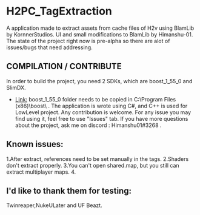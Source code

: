 # H2PC_TagExtraction
A application made to extract assets from cache files of H2v using BlamLib by KornnerStudios.
UI and small modifications to BlamLib by Himanshu-01.
The state of the project right now is pre-alpha so there are alot of issues/bugs that need addressing.

## COMPILATION / CONTRIBUTE

In order to build the project, you need 2 SDKs, which are boost_1_55_0 and SlimDX.
- [Link:](https://drive.google.com/file/d/0B2ezZImuw5cpMGQwcmpLeE53Rlk/view?usp=sharing)
boost_1_55_0 folder needs to be copied in C:\Program Files (x86)\boost\ .
The application is wrote using C#, and C++ is used for LowLevel project.
Any contribution is welcome.
For any issue you may find using it, feel free to use "Issues" tab.
If you have more questions about the project, ask me on discord : Himanshu01#3268 .

## Known issues:
1.After extract, references need to be set manually in the tags.
2.Shaders don't extract properly.
3.You can't open shared.map, but you still can extract multiplayer maps.
4.

## I'd like to thank them for testing:
Twinreaper,NukeULater and UF Beazt.
